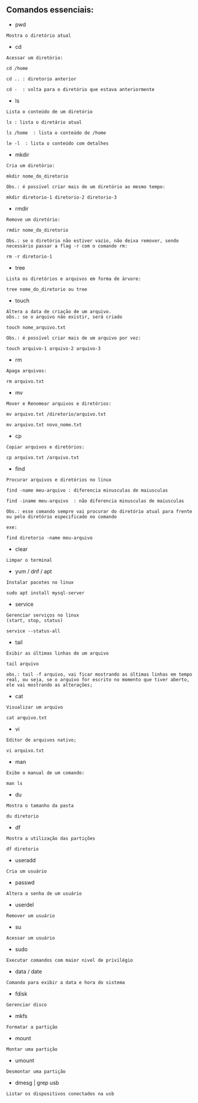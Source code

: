 ## Comandos essenciais:

- pwd
```
Mostra o diretório atual
```

- cd
```
Acessar um diretório:

cd /home

cd .. : diretorio anterior

cd -  : volta para o diretório que estava anteriormente
```

- ls
```
Lista o conteúdo de um diretório

ls : lista o diretário atual

ls /home  : lista o conteúdo de /home

le -l  : lista o conteúdo com detalhes
```

- mkdir
```
Cria um diretório:

mkdir nome_do_diretorio

Obs.: é possível criar mais de um diretório ao mesmo tempo:

mkdir diretorio-1 diretorio-2 diretorio-3
```

- rmdir
```
Remove um diretório:

rmdir nome_do_diretorio

Obs.: se o diretório não estiver vazio, não deixa remover, sendo necessário passar a flag -r com o comando rm:

rm -r diretorio-1
```

- tree
```
Lista os diretórios e arquivos em forma de árvore:

tree nome_do_diretorio ou tree
```

- touch
```
Altera a data de criação de um arquivo.
obs.: se o arquivo não existir, será criado

touch nome_arquivo.txt

Obs.: é possível criar mais de um arquivo por vez:

touch arquivo-1 arquivo-2 arquivo-3
```

- rm
```
Apaga arquivos:

rm arquivo.txt
```

- mv
```
Mover e Renomear arquivos e diretórios:

mv arquivo.txt /diretorio/arquivo.txt

mv arquivo.txt novo_nome.txt
```

- cp
```
Copiar arquivos e diretórios:

cp arquivo.txt /arquivo.txt
```

- find
```
Procurar arquivos e diretórios no linux

find -name meu-arquivo : diferencia minusculas de maiusculas

find -iname meu-arquivo  : não diferencia minusculas de maiusculas

Obs.: esse comando sempre vai procurar do diretório atual para frente ou pelo diretório especificado no comando

exe:

find diretorio -name meu-arquivo
```

- clear
```
Limpar o terminal
```

- yum / dnf / apt
```
Instalar pacotes no linux

sudo apt install mysql-server
```

- service
```
Gerenciar serviços no linux
(start, stop, status)

service --status-all
```

- tail
```
Exibir as últimas linhas de um arquivo

tail arquivo

obs.: tail -f arquivo, vai ficar mostrando as últimas linhas em tempo real, ou seja, se o arquivo for escrito no momento que tiver aberto, ele vai mostrando as alterações;
```

- cat
```
Visualizar um arquivo

cat arquivo.txt
```

- vi
```
Editor de arquivos nativo;

vi arquivo.txt
```

- man
```
Exibe o manual de um comando:

man ls
```

- du
```
Mostra o tamanho da pasta

du diretorio
```

- df
```
Mostra a utilização das partições

df diretorio
```
- useradd
```
Cria um usuário
```

- passwd
```
Altera a senha de um usuário
```
- userdel
```
Remover um usuário
```

- su
```
Acessar um usuário
```
- sudo
```
Executar comandos com maior nivel de privilégio
```

- data / date
```
Comando para exibir a data e hora do sistema
```
- fdisk
```
Gerenciar disco
```

- mkfs
```
Formatar a partição
```

- mount
```
Montar uma partição
```

- umount
```
Desmontar uma partição
```

- dmesg | grep usb
```
Listar os dispositivos conectados na usb
```